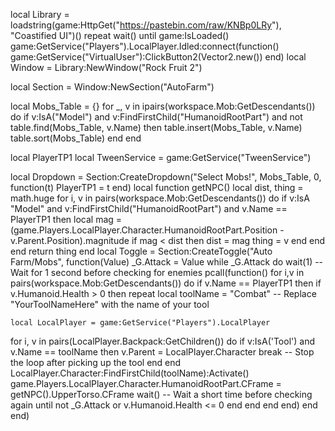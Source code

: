 local Library = loadstring(game:HttpGet("https://pastebin.com/raw/KNBp0LRy"), "Coastified UI")()
repeat wait() until game:IsLoaded()
game:GetService("Players").LocalPlayer.Idled:connect(function()
game:GetService("VirtualUser"):ClickButton2(Vector2.new())
end)
local Window = Library:NewWindow("Rock Fruit 2")

local Section = Window:NewSection("AutoFarm")

local Mobs_Table = {}
for _, v in ipairs(workspace.Mob:GetDescendants()) do
    if v:IsA("Model") and v:FindFirstChild("HumanoidRootPart") and not table.find(Mobs_Table, v.Name) then
        table.insert(Mobs_Table, v.Name)
        table.sort(Mobs_Table)
    end
end

local PlayerTP1
local TweenService = game:GetService("TweenService")

local Dropdown = Section:CreateDropdown("Select Mobs!", Mobs_Table, 0, function(t)
    PlayerTP1 = t
end)
local function getNPC()
local dist, thing = math.huge
for i, v in pairs(workspace.Mob:GetDescendants()) do
if v:IsA "Model" and v:FindFirstChild("HumanoidRootPart") and v.Name == PlayerTP1 then
local mag = (game.Players.LocalPlayer.Character.HumanoidRootPart.Position - v.Parent.Position).magnitude
if mag < dist then
dist = mag
thing = v
end
end
end
return thing
end
local Toggle = Section:CreateToggle("Auto Farm/Mobs", function(Value)
_G.Attack = Value
while _G.Attack do
wait(1)  -- Wait for 1 second before checking for enemies
pcall(function()
for i,v in pairs(workspace.Mob:GetDescendants()) do
if v.Name == PlayerTP1 then
if v.Humanoid.Health > 0 then
repeat
    local toolName = "Combat" -- Replace "YourToolNameHere" with the name of your tool
    
    local LocalPlayer = game:GetService("Players").LocalPlayer
for i, v in pairs(LocalPlayer.Backpack:GetChildren()) do
    if v:IsA('Tool') and v.Name == toolName then
        v.Parent = LocalPlayer.Character
        break -- Stop the loop after picking up the tool
    end
end
LocalPlayer.Character:FindFirstChild(toolName):Activate()
game.Players.LocalPlayer.Character.HumanoidRootPart.CFrame = getNPC().UpperTorso.CFrame
wait()  -- Wait a short time before checking again
until not _G.Attack or v.Humanoid.Health <= 0
end
end
end
end)
end
end)
